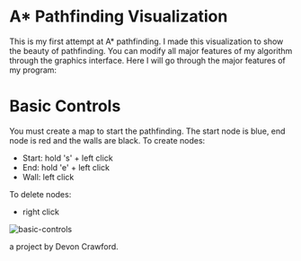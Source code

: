 # A* Pathfinding Visualization

This is my first attempt at A* pathfinding. I made this visualization to show the beauty of pathfinding. You can modify all major features of my algorithm through the graphics interface. Here I will go through the major features of my program:

# Basic Controls
You must create a map to start the pathfinding. The start node is blue, end node is red and the walls are black. 
To create nodes:
  - Start: hold 's' + left click
  - End: hold 'e' + left click
  - Wall: left click
  
To delete nodes:
  - right click
  
![basic-controls](https://cloud.githubusercontent.com/assets/25334129/22450191/f433bb24-e732-11e6-8004-19b923cf4d08.gif)
   
  a project by Devon Crawford.
